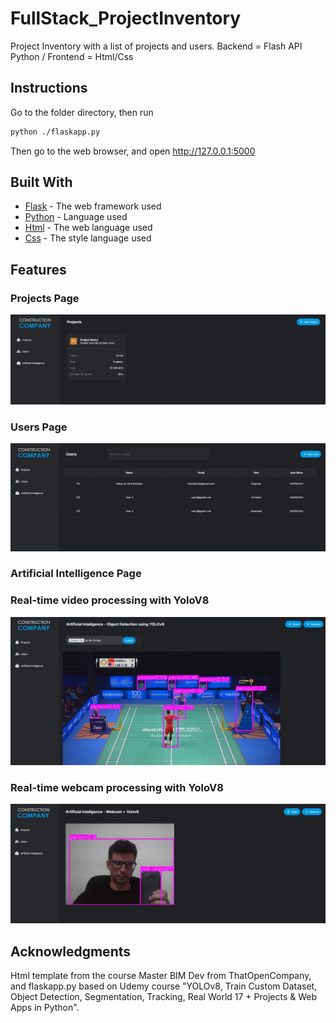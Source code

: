 # FullStack_ProjectInventory
Project Inventory with a list of projects and users. Backend = Flash API Python / Frontend = Html/Css

## Instructions

Go to the folder directory, then run

```bash
python ./flaskapp.py
```
Then go to the web browser, and open http://127.0.0.1:5000

## Built With

* [Flask](https://flask.palletsprojects.com/en/1.1.x/) - The web framework used
* [Python](https://www.python.org/) - Language used
* [Html](https://html.com/) - The web language used
* [Css](https://www.w3.org/Style/CSS/Overview.en.html) - The style language used

## Features

### Projects Page

![Projects Page](./github_images/projectsPage.JPG)

### Users Page

![Users Page](./github_images/usersPage.JPG)

### Artificial Intelligence Page

### Real-time video processing with YoloV8

![videoRealTimeDetection Page](./github_images/videoRealTimeDetection.JPG)

### Real-time webcam processing with YoloV8

![webcamRealTimeDetection Page](./github_images/videoRealTimeDetectionWebcam.JPG)

## Acknowledgments

Html template from the course Master BIM Dev from ThatOpenCompany, and flaskapp.py based on Udemy course "YOLOv8, Train Custom Dataset, Object Detection, Segmentation, Tracking, Real World 17 + Projects & Web Apps in Python".